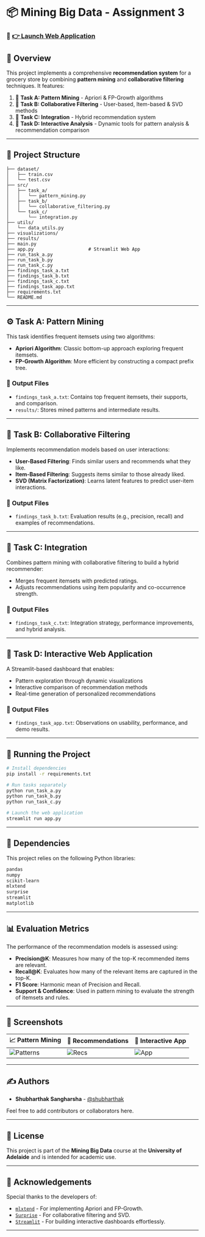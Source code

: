# 📦 Mining Big Data - Assignment 3

### 🔗 [👉 Launch Web Application](https://mbd-assignment3.duckdns.org)

## 🧠 Overview
This project implements a comprehensive **recommendation system** for a grocery store by combining **pattern mining** and **collaborative filtering** techniques. It features:

1. 🧾 **Task A: Pattern Mining** - Apriori & FP-Growth algorithms  
2. 👥 **Task B: Collaborative Filtering** - User-based, Item-based & SVD methods  
3. 🔗 **Task C: Integration** - Hybrid recommendation system  
4. 🧪 **Task D: Interactive Analysis** - Dynamic tools for pattern analysis & recommendation comparison

---

## 📁 Project Structure
```text
├── dataset/                  
│   ├── train.csv             
│   └── test.csv              
├── src/                      
│   ├── task_a/               
│   │   └── pattern_mining.py 
│   ├── task_b/               
│   │   └── collaborative_filtering.py  
│   └── task_c/               
│       └── integration.py    
├── utils/                    
│   └── data_utils.py         
├── visualizations/           
├── results/                  
├── main.py                   
├── app.py                    # Streamlit Web App
├── run_task_a.py             
├── run_task_b.py             
├── run_task_c.py             
├── findings_task_a.txt       
├── findings_task_b.txt       
├── findings_task_c.txt       
├── findings_task_app.txt     
├── requirements.txt          
└── README.md                 
```
---

## ⚙️ Task A: Pattern Mining

This task identifies frequent itemsets using two algorithms:

- **Apriori Algorithm**: Classic bottom-up approach exploring frequent itemsets.
- **FP-Growth Algorithm**: More efficient by constructing a compact prefix tree.

### 📄 Output Files
- `findings_task_a.txt`: Contains top frequent itemsets, their supports, and comparison.
- `results/`: Stores mined patterns and intermediate results.

---

## 🤝 Task B: Collaborative Filtering

Implements recommendation models based on user interactions:

- **User-Based Filtering**: Finds similar users and recommends what they like.
- **Item-Based Filtering**: Suggests items similar to those already liked.
- **SVD (Matrix Factorization)**: Learns latent features to predict user-item interactions.

### 📄 Output Files
- `findings_task_b.txt`: Evaluation results (e.g., precision, recall) and examples of recommendations.

---

## 🔗 Task C: Integration

Combines pattern mining with collaborative filtering to build a hybrid recommender:

- Merges frequent itemsets with predicted ratings.
- Adjusts recommendations using item popularity and co-occurrence strength.

### 📄 Output Files
- `findings_task_c.txt`: Integration strategy, performance improvements, and hybrid analysis.

---

## 🧪 Task D: Interactive Web Application

A Streamlit-based dashboard that enables:

- Pattern exploration through dynamic visualizations
- Interactive comparison of recommendation methods
- Real-time generation of personalized recommendations

### 📄 Output Files
- `findings_task_app.txt`: Observations on usability, performance, and demo results.

---

## 🚀 Running the Project

```bash
# Install dependencies
pip install -r requirements.txt

# Run tasks separately
python run_task_a.py
python run_task_b.py
python run_task_c.py

# Launch the web application
streamlit run app.py
```
---

## 🧩 Dependencies

This project relies on the following Python libraries:

```txt
pandas
numpy
scikit-learn
mlxtend
surprise
streamlit
matplotlib
```
---

## 📊 Evaluation Metrics

The performance of the recommendation models is assessed using:

- **Precision@K**: Measures how many of the top-K recommended items are relevant.
- **Recall@K**: Evaluates how many of the relevant items are captured in the top-K.
- **F1 Score**: Harmonic mean of Precision and Recall.
- **Support & Confidence**: Used in pattern mining to evaluate the strength of itemsets and rules.

---

## 📸 Screenshots

| 📈 Pattern Mining | 🤝 Recommendations | 🧪 Interactive App |
|------------------|--------------------|--------------------|
| ![Patterns](visualizations/patterns.png) | ![Recs](visualizations/recs.png) | ![App](visualizations/app.png) |

---

## ✍️ Authors

- **Shubharthak Sangharsha** - [@shubharthak](https://shubharthaksangharsha.github.io/)

Feel free to add contributors or collaborators here.

---

## 📜 License

This project is part of the **Mining Big Data** course at the **University of Adelaide** and is intended for academic use.

---

## 🙌 Acknowledgements

Special thanks to the developers of:

- [`mlxtend`](http://rasbt.github.io/mlxtend/) - For implementing Apriori and FP-Growth.
- [`Surprise`](https://surpriselib.com/) - For collaborative filtering and SVD.
- [`Streamlit`](https://streamlit.io/) - For building interactive dashboards effortlessly.

---






